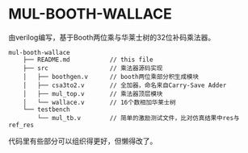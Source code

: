 # MUL-BOOTH-WALLACE

由verilog编写，基于Booth两位乘与华莱士树的32位补码乘法器。

```
mul-booth-wallace
    ├── README.md           // this file
    ├── src                 // 乘法器源码实现
    │   ├── boothgen.v      // booth两位乘部分积生成模块
    │   ├── csa3to2.v       // 全加器，命名来自Carry-Save Adder
    │   ├── mul_top.v       // 乘法器顶层模块
    │   └── wallace.v       // 16个数相加华莱士树
    └── testbench
        └── mul_tb.v        // 简单的激励测试文件，比对仿真结果中res与ref_res
```

代码里有些部分可以组织得更好，但懒得改了。
